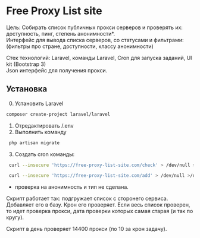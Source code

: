# Free Proxy List site

Цель: Собирать список публичных прокси серверов и проверять их: доступность, пинг, степень анонимности*.  
Интерфейс для вывода списка серверов, со статусами и фильтрами: (фильтры про стране, доступности, классу анонимности)

Стек технологий: Laravel, команды Laravel, 
Cron для запуска заданий, UI kit (Bootstrap 3)  
Json интерфейс для получения прокси.

## Установка
0) Установить Laravel
```bash 
composer create-project laravel/laravel
```
1) Отредактировать  /.env
2) Выполнить команду 
```bash  
 php artisan migrate
```
3) Создать cron команды:
  ```bash 
   curl --insecure 'https://free-proxy-list-site.com/check' > /dev/null >/dev/null 2>&1     */1	*	*	*	*
   ```
  ```bash 
   curl --insecure 'https://free-proxy-list-site.com/add' > /dev/null >/dev/null 2>&1     1	    23	*	*   * 
  ```
  
  
* проверка на анонимность и тип не сделана. 

Скрипт работает так: подгружает список с сторонего сервиса.
Добавляет его в базу. 
Крон его проверяет. 
Если весь список проверен, то идет проверка прокси, дата проверки которых самая старая (и так по кругу).

Скрипт в день проверяет 14400 прокси (по 10 за крон задачу).
